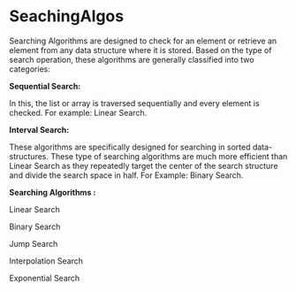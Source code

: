# SeachingAlgos

Searching Algorithms are designed to check for an element or retrieve an element from any data structure where it is stored. Based on the type of search operation, these algorithms are generally classified into two categories:

**Sequential Search:**

In this, the list or array is traversed sequentially and every element is checked. For example: Linear Search.

**Interval Search:**

These algorithms are specifically designed for searching in sorted data-structures. These type of searching algorithms are much more efficient than Linear Search as they repeatedly target the center of the search structure and divide the search space in half. For Example: Binary Search.

**Searching Algorithms :**

Linear Search

Binary Search

Jump Search

Interpolation Search

Exponential Search
